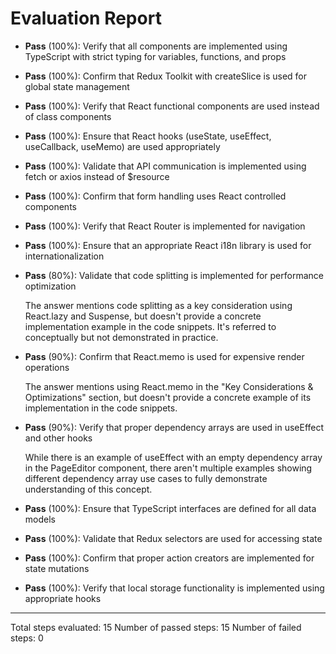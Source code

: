 # Evaluation Report

- **Pass** (100%): Verify that all components are implemented using TypeScript with strict typing for variables, functions, and props
  
- **Pass** (100%): Confirm that Redux Toolkit with createSlice is used for global state management
  
- **Pass** (100%): Verify that React functional components are used instead of class components
  
- **Pass** (100%): Ensure that React hooks (useState, useEffect, useCallback, useMemo) are used appropriately
  
- **Pass** (100%): Validate that API communication is implemented using fetch or axios instead of $resource
  
- **Pass** (100%): Confirm that form handling uses React controlled components
  
- **Pass** (100%): Verify that React Router is implemented for navigation
  
- **Pass** (100%): Ensure that an appropriate React i18n library is used for internationalization
  
- **Pass** (80%): Validate that code splitting is implemented for performance optimization
  
  The answer mentions code splitting as a key consideration using React.lazy and Suspense, but doesn't provide a concrete implementation example in the code snippets. It's referred to conceptually but not demonstrated in practice.

- **Pass** (90%): Confirm that React.memo is used for expensive render operations
  
  The answer mentions using React.memo in the "Key Considerations & Optimizations" section, but doesn't provide a concrete example of its implementation in the code snippets.

- **Pass** (90%): Verify that proper dependency arrays are used in useEffect and other hooks
  
  While there is an example of useEffect with an empty dependency array in the PageEditor component, there aren't multiple examples showing different dependency array use cases to fully demonstrate understanding of this concept.

- **Pass** (100%): Ensure that TypeScript interfaces are defined for all data models
  
- **Pass** (100%): Validate that Redux selectors are used for accessing state
  
- **Pass** (100%): Confirm that proper action creators are implemented for state mutations
  
- **Pass** (100%): Verify that local storage functionality is implemented using appropriate hooks

---

Total steps evaluated: 15
Number of passed steps: 15
Number of failed steps: 0